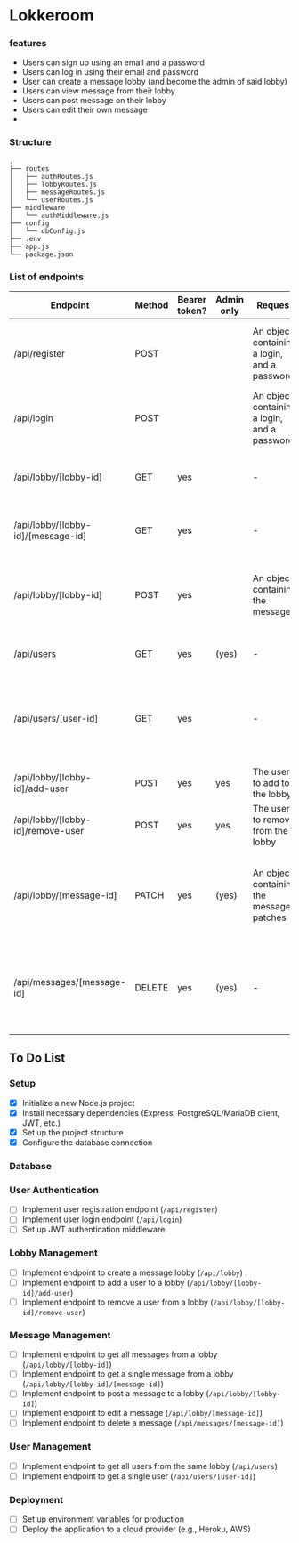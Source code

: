 # Lokkeroom

### features

-   Users can sign up using an email and a password
-   Users can log in using their email and password
-   User can create a message lobby (and become the admin of said lobby)
-   Users can view message from their lobby
-   Users can post message on their lobby
-   Users can edit their own message
-   

### Structure 
```plaintext
.
├── routes
│   ├── authRoutes.js
│   ├── lobbyRoutes.js
│   ├── messageRoutes.js
│   └── userRoutes.js
├── middleware
│   └── authMiddleware.js
├── config
│   └── dbConfig.js
├── .env
├── app.js
└── package.json
```


### List of endpoints
| Endpoint                           | Method | Bearer token? | Admin only | Request                                      | Response                                                                                                 |
| ---------------------------------- | ------ | ------------- | ---------- | -------------------------------------------- | -------------------------------------------------------------------------------------------------------- |
| /api/register                      | POST   |               |            | An object containing a login, and a password | A message stating the user has been created (or the approriate error, if any)                            |
| /api/login                         | POST   |               |            | An object containing a login, and a password | A JSON Web Token/session ID (or the approriate error, if any)                                            |
| /api/lobby/[lobby-id]              | GET    | yes           |            | -                                            | An array containing all the message from the lobby                                                       |
| /api/lobby/[lobby-id]/[message-id] | GET    | yes           |            | -                                            | A single message object from the lobby                                                                   |
| /api/lobby/[lobby-id]              | POST   | yes           |            | An object containing the message             | A message stating the message has been posted (or the approriate error, if any)                          |
| /api/users                         | GET    | yes           | (yes)      | -                                            | All the users from the same lobby                                                                        |
| /api/users/[user-id]               | GET    | yes           |            | -                                            | A single user. If the user is not an admin, can only get details from people that are in the same lobby. |
| /api/lobby/[lobby-id]/add-user     | POST   | yes           | yes        | The user to add to the lobby                 | Add an user to a lobby                                                                                   |
| /api/lobby/[lobby-id]/remove-user  | POST   | yes           | yes        | The user to remove from the lobby            | Removes an user from the lobby                                                                           |
| /api/lobby/[message-id]            | PATCH  | yes           | (yes)      | An object containing the message patches     | Edit a message. Users can only edit their own messages, unless they are admins.                          |
| /api/messages/[message-id]         | DELETE | yes           | (yes)      | -                                            | Delete a message. Users can only edit their own messages, unless they are admins.                        |

## To Do List

### Setup
- [x] Initialize a new Node.js project
- [x] Install necessary dependencies (Express, PostgreSQL/MariaDB client, JWT, etc.)
- [x] Set up the project structure
- [x] Configure the database connection

### Database 


### User Authentication
- [ ] Implement user registration endpoint (`/api/register`)
- [ ] Implement user login endpoint (`/api/login`)
- [ ] Set up JWT authentication middleware

### Lobby Management
- [ ] Implement endpoint to create a message lobby (`/api/lobby`)
- [ ] Implement endpoint to add a user to a lobby (`/api/lobby/[lobby-id]/add-user`)
- [ ] Implement endpoint to remove a user from a lobby (`/api/lobby/[lobby-id]/remove-user`)

### Message Management
- [ ] Implement endpoint to get all messages from a lobby (`/api/lobby/[lobby-id]`)
- [ ] Implement endpoint to get a single message from a lobby (`/api/lobby/[lobby-id]/[message-id]`)
- [ ] Implement endpoint to post a message to a lobby (`/api/lobby/[lobby-id]`)
- [ ] Implement endpoint to edit a message (`/api/lobby/[message-id]`)
- [ ] Implement endpoint to delete a message (`/api/messages/[message-id]`)

### User Management
- [ ] Implement endpoint to get all users from the same lobby (`/api/users`)
- [ ] Implement endpoint to get a single user (`/api/users/[user-id]`)

### Deployment
- [ ] Set up environment variables for production
- [ ] Deploy the application to a cloud provider (e.g., Heroku, AWS)